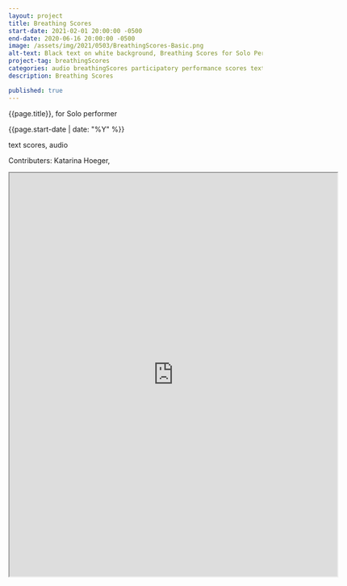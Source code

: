 ```yaml
---
layout: project
title: Breathing Scores
start-date: 2021-02-01 20:00:00 -0500
end-date: 2020-06-16 20:00:00 -0500
image: /assets/img/2021/0503/BreathingScores-Basic.png
alt-text: Black text on white background, Breathing Scores for Solo Performer, Katarina Hoeger, QuGyrs R. Katztu Press, M90 20210502, Version 0.2
project-tag: breathingScores
categories: audio breathingScores participatory performance scores textScores
description: Breathing Scores

published: true
---
```

{{page.title}}, for Solo performer

{{page.start-date | date: "%Y"  %}}

text scores, audio

Contributers: Katarina Hoeger,

<iframe src="https://editor.p5js.org/k.hoeger.maine/embed/NJAQi2o55" width="650" height="800"></iframe>
